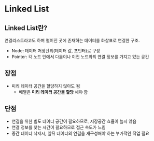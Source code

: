 # Linked List

## Linked List란?

연결리스트라고도 하며 떨어진 곳에 존재하는 데이터를 화살표로 연결한 구조.

* Node: 데이터 저장단위\(데이터 값, 포인터\)로 구성
* Pointer: 각 노드 안에서 다음이나 이전 노드와의 연결 정보를 가지고 있는 공간



## 장점

* 미리 데이터 공간을 할당하지 않아도 됨
  * 배열은 **미리 데이터 공간을 할당** 해야 함

## 단점

* 연결을 위한 별도 데이터 공간이 필요하므로, 저장공간 효율이 높지 않음
* 연결 정보를 찾는 시간이 필요하므로 접근 속도가 느림
* 중간 데이터 삭제시, 앞뒤 데이터의 연결을 재구성해야 하는 부가적인 작업 필요

